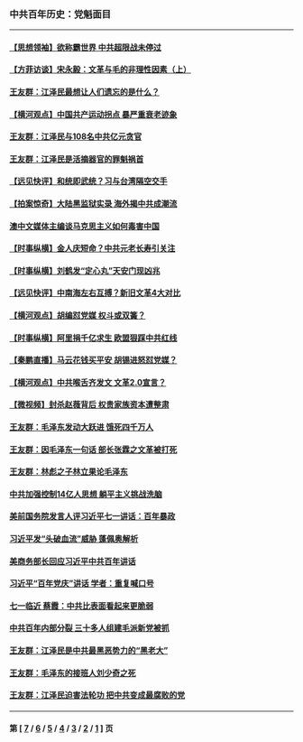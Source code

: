 ### 中共百年历史：党魁面目
---
#### [【思想领袖】欲称霸世界 中共超限战未停过](../../pages/nf1176107/n13745142.md?10310430) 
#### [【方菲访谈】宋永毅：文革与毛的非理性因素（上）](../../pages/nf1176107/n13469956.md?10310430) 
#### [王友群：江泽民最想让人们遗忘的是什么？](../../pages/nf1176107/n13408949.md?10310430) 
#### [【横河观点】中国共产运动拐点 暴严重衰老迹象](../../pages/nf1176107/n13388333.md?10310430) 
#### [王友群：江泽民与108名中共亿元贪官](../../pages/nf1176107/n13352358.md?10310430) 
#### [王友群：江泽民是活摘器官的罪魁祸首](../../pages/nf1176107/n13336903.md?10310430) 
#### [【远见快评】和统即武统？习与台湾隔空交手](../../pages/nf1176107/n13297739.md?10310430) 
#### [【拍案惊奇】大陆黑监狱实录 海外揭中共成潮流](../../pages/nf1176107/n13288853.md?10310430) 
#### [澳中文媒体主编谈马克思主义如何毒害中国](../../pages/nf1176107/n13257387.md?10310430) 
#### [【时事纵横】金人庆短命？中共元老长寿引关注](../../pages/nf1176107/n13217934.md?10310430) 
#### [【时事纵横】刘鹤发“定心丸”天安门现凶兆](../../pages/nf1176107/n13215416.md?10310430) 
#### [【远见快评】中南海左右互搏？新旧文革4大对比](../../pages/nf1176107/n13214745.md?10310430) 
#### [【横河观点】胡编怼党媒 权斗或双簧？](../../pages/nf1176107/n13210864.md?10310430) 
#### [【时事纵横】阿里捐千亿求生 欧盟狠踩中共红线](../../pages/nf1176107/n13206431.md?10310430) 
#### [【秦鹏直播】马云花钱买平安 胡锡进怒怼党媒？](../../pages/nf1176107/n13206392.md?10310430) 
#### [【横河观点】中共喉舌齐发文 文革2.0宣言？](../../pages/nf1176107/n13201248.md?10310430) 
#### [【微视频】封杀赵薇背后 权贵家族资本遭整肃](../../pages/nf1176107/n13197798.md?10310430) 
#### [王友群：毛泽东发动大跃进 饿死四千万人](../../pages/nf1176107/n13177158.md?10310430) 
#### [王友群：因毛泽东一句话 部长张霖之文革被打死](../../pages/nf1176107/n13161711.md?10310430) 
#### [王友群：林彪之子林立果论毛泽东](../../pages/nf1176107/n13128622.md?10310430) 
#### [中共加强控制14亿人思想 躺平主义挑战洗脑](../../pages/nf1176107/n13094299.md?10310430) 
#### [美前国务院发言人评习近平七一讲话：百年暴政](../../pages/nf1176107/n13066986.md?10310430) 
#### [习近平发“头破血流”威胁 蓬佩奥解析](../../pages/nf1176107/n13063604.md?10310430) 
#### [美商务部长回应习近平中共百年讲话](../../pages/nf1176107/n13062903.md?10310430) 
#### [习近平“百年党庆”讲话 学者：重复喊口号](../../pages/nf1176107/n13061411.md?10310430) 
#### [七一临近 蔡霞：中共比表面看起来更脆弱](../../pages/nf1176107/n13056418.md?10310430) 
#### [中共百年内部分裂 三十多人组建毛派新党被抓](../../pages/nf1176107/n13044023.md?10310430) 
#### [王友群：江泽民是中共最黑恶势力的“黑老大”](../../pages/nf1176107/n13022180.md?10310430) 
#### [王友群：毛泽东的接班人刘少奇之死](../../pages/nf1176107/n12991772.md?10310430) 
#### [王友群：江泽民迫害法轮功 把中共变成最腐败的党](../../pages/nf1176107/n12947347.md?10310430) 

---
#### 第 [ [7](./7.md?10310430) / [6](./6.md?10310430) / [5](./5.md?10310430) / [4](./4.md?10310430) / [3](./3.md?10310430) / [2](./2.md?10310430) / [1](./1.md?10310430) ] 页

